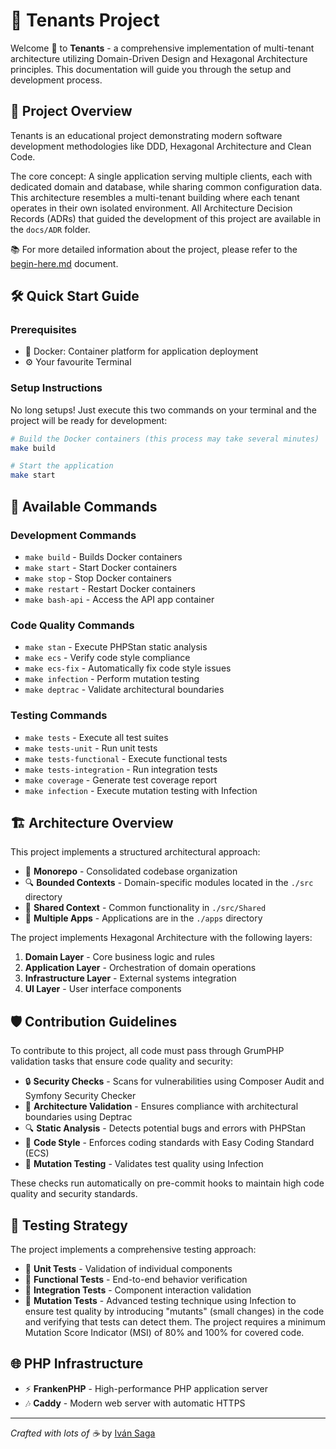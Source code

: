 # 🏢 Tenants Project

Welcome 👋 to **Tenants** - a comprehensive implementation of multi-tenant architecture utilizing Domain-Driven Design and Hexagonal Architecture principles. This documentation will guide you through the setup and development process.

## 🚀 Project Overview

Tenants is an educational project demonstrating modern software development methodologies like DDD, Hexagonal Architecture and Clean Code.

The core concept: A single application serving multiple clients, each with dedicated domain and database, while sharing common configuration data. This architecture resembles a multi-tenant building where each tenant operates in their own isolated environment.
All Architecture Decision Records (ADRs) that guided the development of this project are available in the `docs/ADR` folder. 

📚 For more detailed information about the project, please refer to the [begin-here.md](docs/begin-here.md) document. 

## 🛠️ Quick Start Guide

### Prerequisites
- 🐳 Docker: Container platform for application deployment
- ⚙️ Your favourite Terminal

### Setup Instructions 
No long setups! Just execute this two commands on your terminal and the project will be ready for development:

```bash
# Build the Docker containers (this process may take several minutes)
make build

# Start the application
make start
```

## 🧰 Available Commands

### Development Commands
- `make build` - Builds Docker containers
- `make start` - Start Docker containers
- `make stop` - Stop Docker containers
- `make restart` - Restart Docker containers
- `make bash-api` - Access the API app container

### Code Quality Commands
- `make stan` - Execute PHPStan static analysis
- `make ecs` - Verify code style compliance
- `make ecs-fix` - Automatically fix code style issues
- `make infection` - Perform mutation testing
- `make deptrac` - Validate architectural boundaries

### Testing Commands
- `make tests` - Execute all test suites
- `make tests-unit` - Run unit tests
- `make tests-functional` - Execute functional tests
- `make tests-integration` - Run integration tests
- `make coverage` - Generate test coverage report
- `make infection` - Execute mutation testing with Infection

## 🏗️ Architecture Overview

This project implements a structured architectural approach:

- 📁 **Monorepo** - Consolidated codebase organization
- 🔍 **Bounded Contexts** - Domain-specific modules located in the `./src` directory
- 🤝 **Shared Context** - Common functionality in `./src/Shared`
- 🚪 **Multiple Apps** - Applications are in the `./apps` directory

The project implements Hexagonal Architecture with the following layers:
1. **Domain Layer** - Core business logic and rules
2. **Application Layer** - Orchestration of domain operations
3. **Infrastructure Layer** - External systems integration
4. **UI Layer** - User interface components

## 🛡️ Contribution Guidelines

To contribute to this project, all code must pass through GrumPHP validation tasks that ensure code quality and security:

- 🔒 **Security Checks** - Scans for vulnerabilities using Composer Audit and Symfony Security Checker
- 📐 **Architecture Validation** - Ensures compliance with architectural boundaries using Deptrac
- 🔍 **Static Analysis** - Detects potential bugs and errors with PHPStan
- 🧹 **Code Style** - Enforces coding standards with Easy Coding Standard (ECS)
- 🧬 **Mutation Testing** - Validates test quality using Infection

These checks run automatically on pre-commit hooks to maintain high code quality and security standards.

## 🧪 Testing Strategy

The project implements a comprehensive testing approach:
- 🔬 **Unit Tests** - Validation of individual components
- 🔭 **Functional Tests** - End-to-end behavior verification
- 🧩 **Integration Tests** - Component interaction validation
- 🧬 **Mutation Tests** - Advanced testing technique using Infection to ensure test quality by introducing "mutants" (small changes) in the code and verifying that tests can detect them. The project requires a minimum Mutation Score Indicator (MSI) of 80% and 100% for covered code.

## 🌐 PHP Infrastructure

- ⚡  **FrankenPHP** - High-performance PHP application server 
- 🎶 **Caddy** - Modern web server with automatic HTTPS

---

*Crafted with lots of ☕* by [Iván Saga](https://github.com/ivangasa)
